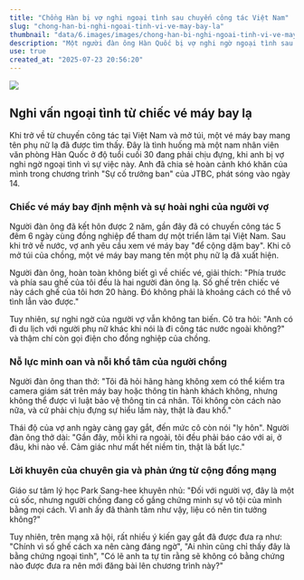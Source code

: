 ```yaml
---
title: "Chồng Hàn bị vợ nghi ngoại tình sau chuyến công tác Việt Nam"
slug: "chong-han-bi-nghi-ngoai-tinh-vi-ve-may-bay-la"
thumbnail: "data/6.images/images/chong-han-bi-nghi-ngoai-tinh-vi-ve-may-bay-la.webp"
description: "Một người đàn ông Hàn Quốc bị vợ nghi ngờ ngoại tình sau khi tìm thấy vé máy bay của một phụ nữ lạ trong túi của anh ta khi trở về từ chuyến công tác Việt Nam."
use: true
created_at: "2025-07-23 20:56:20"
---
```


![](/images/20250723-03590071-clc_korea-000-1-view.webp)

## Nghi vấn ngoại tình từ chiếc vé máy bay lạ

Khi trở về từ chuyến công tác tại Việt Nam và mở túi, một vé máy bay mang tên phụ nữ lạ đã được tìm thấy. Đây là tình huống mà một nam nhân viên văn phòng Hàn Quốc ở độ tuổi cuối 30 đang phải chịu đựng, khi anh bị vợ nghi ngờ ngoại tình vì sự việc này. Anh đã chia sẻ hoàn cảnh khó khăn của mình trong chương trình "Sự cố trưởng ban" của JTBC, phát sóng vào ngày 14.

### Chiếc vé máy bay định mệnh và sự hoài nghi của người vợ

Người đàn ông đã kết hôn được 2 năm, gần đây đã có chuyến công tác 5 đêm 6 ngày cùng đồng nghiệp để tham dự một triển lãm tại Việt Nam. Sau khi trở về nước, vợ anh yêu cầu xem vé máy bay "để cộng dặm bay". Khi cô mở túi của chồng, một vé máy bay mang tên một phụ nữ lạ đã xuất hiện.

Người đàn ông, hoàn toàn không biết gì về chiếc vé, giải thích: "Phía trước và phía sau ghế của tôi đều là hai người đàn ông lạ. Số ghế trên chiếc vé này cách ghế của tôi hơn 20 hàng. Đó không phải là khoảng cách có thể vô tình lẫn vào được."

Tuy nhiên, sự nghi ngờ của người vợ vẫn không tan biến. Cô tra hỏi: "Anh có đi du lịch với người phụ nữ khác khi nói là đi công tác nước ngoài không?" và thậm chí còn gọi điện cho đồng nghiệp của chồng.

### Nỗ lực minh oan và nỗi khổ tâm của người chồng

Người đàn ông than thở: "Tôi đã hỏi hãng hàng không xem có thể kiểm tra camera giám sát trên máy bay hoặc thông tin hành khách không, nhưng không thể được vì luật bảo vệ thông tin cá nhân. Tôi không còn cách nào nữa, và cứ phải chịu đựng sự hiểu lầm này, thật là đau khổ."

Thái độ của vợ anh ngày càng gay gắt, đến mức cô còn nói "ly hôn". Người đàn ông thở dài: "Gần đây, mỗi khi ra ngoài, tôi đều phải báo cáo với ai, ở đâu, khi nào về. Cảm giác như mất hết niềm tin, thật là bất lực."

### Lời khuyên của chuyên gia và phản ứng từ cộng đồng mạng

Giáo sư tâm lý học Park Sang-hee khuyên nhủ: "Đối với người vợ, đây là một cú sốc, nhưng người chồng đang cố gắng chứng minh sự vô tội của mình bằng mọi cách. Vì anh ấy đã thành tâm như vậy, liệu có nên tin tưởng không?"

Tuy nhiên, trên mạng xã hội, rất nhiều ý kiến gay gắt đã được đưa ra như: "Chính vì số ghế cách xa nên càng đáng ngờ", "Ai nhìn cũng chỉ thấy đây là bằng chứng ngoại tình", "Có lẽ anh ta tự tin rằng sẽ không có bằng chứng nào được đưa ra nên mới đăng bài lên chương trình này?"
